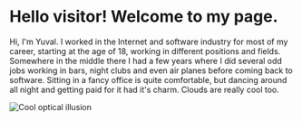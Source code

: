 # Hello visitor! Welcome to my page.

Hi, I'm Yuval. I worked in the Internet and software industry for most of my career, starting at the age of 18, working in different positions and fields. Somewhere in the middle there I had a few years where I did several odd jobs working in bars, night clubs and even air planes before coming back to software. Sitting in a fancy office is quite comfortable, but dancing around all night and getting paid for it had it's charm. Clouds are really cool too.

![Cool optical illusion](./opticalillusion.gif)

<!--
**yuvaliacob/yuvaliacob** is a ✨ _special_ ✨ repository because its `README.md` (this file) appears on your GitHub profile.

Here are some ideas to get you started:

- 🔭 I’m currently working on ...
- 🌱 I’m currently learning ...
- 👯 I’m looking to collaborate on ...
- 🤔 I’m looking for help with ...
- 💬 Ask me about ...
- 📫 How to reach me: ...
- 😄 Pronouns: ...
- ⚡ Fun fact: ...
-->
